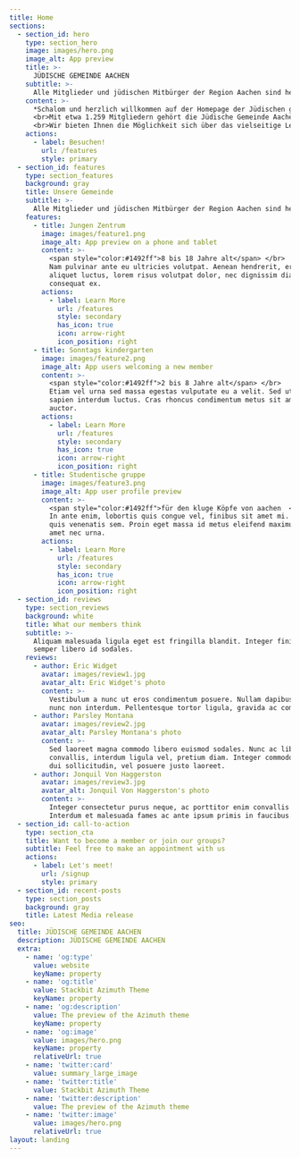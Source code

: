```yaml
---
title: Home
sections:
  - section_id: hero
    type: section_hero
    image: images/hero.png
    image_alt: App preview
    title: >-
      JÜDISCHE GEMEINDE AACHEN 
    subtitle: >-
      Alle Mitglieder und jüdischen Mitbürger der Region Aachen sind herzlich willkommen
    content: >-
      *Schalom und herzlich willkommen auf der Homepage der Jüdischen gemeinde Aachen K.d.ö.R. </br>
      <br>Mit etwa 1.259 Mitgliedern gehört die Jüdische Gemeinde Aachen yum Landesverband der Jüdischen Gemeinden von Nordreihn K.d.ö.R. </br>
      <br>Wir bieten Ihnen die Möglichkeit sich über das vielseitige Leben und die Geschichte unserer Gemeinde, sowie über das Judentum yu informieren.*
    actions:
      - label: Besuchen!
        url: /features
        style: primary
  - section_id: features
    type: section_features
    background: gray
    title: Unsere Gemeinde
    subtitle: >-
      Alle Mitglieder und jüdischen Mitbürger der Region Aachen sind herzlich willkommen
    features:
      - title: Jungen Zentrum
        image: images/feature1.png
        image_alt: App preview on a phone and tablet
        content: >-
          <span style="color:#1492ff">8 bis 18 Jahre alt</span> </br>
          Nam pulvinar ante eu ultricies volutpat. Aenean hendrerit, eros sed
          aliquet luctus, lorem risus volutpat dolor, nec dignissim diam neque
          consequat ex.
        actions:
          - label: Learn More
            url: /features
            style: secondary
            has_icon: true
            icon: arrow-right
            icon_position: right
      - title: Sonntags kindergarten
        image: images/feature2.png
        image_alt: App users welcoming a new member
        content: >-
          <span style="color:#1492ff">2 bis 8 Jahre alt</span> </br>
          Etiam vel urna sed massa egestas vulputate eu a velit. Sed ut nisl nec
          sapien interdum luctus. Cras rhoncus condimentum metus sit amet
          auctor.
        actions:
          - label: Learn More
            url: /features
            style: secondary
            has_icon: true
            icon: arrow-right
            icon_position: right
      - title: Studentische gruppe
        image: images/feature3.png
        image_alt: App user profile preview
        content: >-
          <span style="color:#1492ff">für den kluge Köpfe von aachen  </span> </br>
          In ante enim, lobortis quis congue vel, finibus sit amet mi. Aenean
          quis venenatis sem. Proin eget massa id metus eleifend maximus sit
          amet nec urna.
        actions:
          - label: Learn More
            url: /features
            style: secondary
            has_icon: true
            icon: arrow-right
            icon_position: right
  - section_id: reviews
    type: section_reviews
    background: white
    title: What our members think 
    subtitle: >-
      Aliquam malesuada ligula eget est fringilla blandit. Integer finibus
      semper libero id sodales.
    reviews:
      - author: Eric Widget
        avatar: images/review1.jpg
        avatar_alt: Eric Widget's photo
        content: >-
          Vestibulum a nunc ut eros condimentum posuere. Nullam dapibus quis
          nunc non interdum. Pellentesque tortor ligula, gravida ac commodo eu.
      - author: Parsley Montana
        avatar: images/review2.jpg
        avatar_alt: Parsley Montana's photo
        content: >-
          Sed laoreet magna commodo libero euismod sodales. Nunc ac libero
          convallis, interdum ligula vel, pretium diam. Integer commodo sem at
          dui sollicitudin, vel posuere justo laoreet.
      - author: Jonquil Von Haggerston
        avatar: images/review3.jpg
        avatar_alt: Jonquil Von Haggerston's photo
        content: >-
          Integer consectetur purus neque, ac porttitor enim convallis vitae.
          Interdum et malesuada fames ac ante ipsum primis in faucibus.
  - section_id: call-to-action
    type: section_cta
    title: Want to become a member or join our groups?
    subtitle: Feel free to make an appointment with us
    actions:
      - label: Let's meet!
        url: /signup
        style: primary
  - section_id: recent-posts
    type: section_posts
    background: gray
    title: Latest Media release
seo:
  title: JÜDISCHE GEMEINDE AACHEN
  description: JÜDISCHE GEMEINDE AACHEN
  extra:
    - name: 'og:type'
      value: website
      keyName: property
    - name: 'og:title'
      value: Stackbit Azimuth Theme
      keyName: property
    - name: 'og:description'
      value: The preview of the Azimuth theme
      keyName: property
    - name: 'og:image'
      value: images/hero.png
      keyName: property
      relativeUrl: true
    - name: 'twitter:card'
      value: summary_large_image
    - name: 'twitter:title'
      value: Stackbit Azimuth Theme
    - name: 'twitter:description'
      value: The preview of the Azimuth theme
    - name: 'twitter:image'
      value: images/hero.png
      relativeUrl: true
layout: landing
---
```

